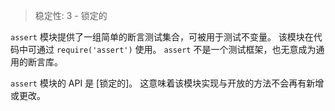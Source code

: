 
> 稳定性: 3 - 锁定的

`assert` 模块提供了一组简单的断言测试集合，可被用于测试不变量。
该模块在代码中可通过 `require('assert')` 使用。
`assert` 不是一个测试框架，也无意成为通用的断言库。

`assert` 模块的 API 是 [锁定的]。
这意味着该模块实现与开放的方法不会再有新增或更改。

